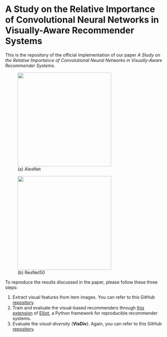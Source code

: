 # A Study on the Relative Importance of Convolutional Neural Networks in Visually-Aware Recommender Systems

This is the repository of the official implementation of our paper *A Study on the Relative Importance of Convolutional Neural Networks in Visually-Aware Recommender Systems*.

<p float="left">
  <figure>
    <img src="https://github.com/sisinflab/The-Importance-of-CNNs-in-Visual-Recommenders/blob/main/alexnet.png" width="300" />
    <figcaption>(a) AlexNet</figcaption>
  </figure>
  <figure>
    <img src="https://github.com/sisinflab/The-Importance-of-CNNs-in-Visual-Recommenders/blob/main/resnet50.png" width="300" />
    <figcaption>(b) ResNet50</figcaption>
  </figure>
 </p>
 
 To reproduce the results discussed in the paper, please follow these three steps:
 
 1. Extract visual features from item images. You can refer to this GitHub [repository](https://github.com/danielemalitesta/ExplainableFeatureExtractor).
 2. Train and evaluate the visual-based recommenders through [this extension](https://github.com/danielemalitesta/elliot_expl) of [Elliot](https://github.com/sisinflab/elliot), a Python framework for reproducible recommender systems.
 3. Evaluate the *visual diversity* (**VisDiv**). Again, you can refer to this GitHub [repository](https://github.com/danielemalitesta/ExplainableFeatureExtractor).

